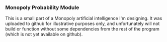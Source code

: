 ### Monopoly Probability Module

This is a small part of a Monopoly artificial intelligence I'm designing. It was uploaded to github for illustrative purposes only, and unfortunately will not build or function without some dependencies from the rest of the program (which is not yet available on github).

